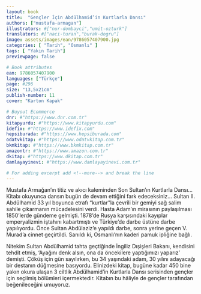 ```yaml
---
layout: book
title:  "Gençler İçin Abdülhamid’in Kurtlarla Dansı"
authors: ["mustafa-armagan"]
illustrators: #["nur-dombayci","umit-ozturk"]
translators: #["naci-turan","burak-dogru"]
image: assets/images/ean/9786057407900.jpg
categories: [ "Tarih", "Osmanlı" ]
tags: [ "Yakın Tarih"]
previewpage: false

# Book attributes
ean: 9786057407900
languages: ["Türkçe"]
page: #296
size: "13,5x21cm"
publish-number: 11
cover: "Karton Kapak"

# Buyout Ecommerce
dnr: #"https://www.dnr.com.tr"
kitapyurdu: #"https://www.kitapyurdu.com"
idefix: #"https://www.idefix.com"
hepsiburada: #"https://www.hepsiburada.com"
odatvkitap: #"https://www.odatvkitap.com.tr"
bkmkitap: #"https://www.bkmkitap.com.tr"
amazontr: #"https://www.amazon.com.tr"
dkitap: #"https://www.dkitap.com.tr"
damlayayinevi: #"https://www.damlayayinevi.com.tr"

# For adding excerpt add <!--more--> and break the line
---
```

Mustafa Armağan’ın titiz ve akıcı kaleminden Son Sultan’ın Kurtlarla Dansı... Kitabı okuyunca dansın bugün de devam ettiğini fark edeceksiniz... Sultan II. Abdülhamid 33 yıl boyunca etrafı “kurtlar”la çevrili bir gemiyi sağ salim sahile çıkarmanın mücadelesini verdi.
Hasta Adam’ın mirasının paylaşılması 1850’lerde gündeme gelmişti. 1878’de Rusya karşısındaki kayıplar emperyalizmin iştahını kabartmıştı ve Türkiye’de darbe üstüne darbe yapılıyordu. Önce Sultan Abdülaziz’e yapıldı darbe, sonra yerine geçen V. Murad’a cinnet geçirtildi. Sanıldı ki, Osmanlı’nın kaderi pamuk ipliğine bağlı.
<!--more--> 
Nitekim Sultan Abdülhamid tahta geçtiğinde İngiliz Dışişleri Bakanı, kendisini tehdit etmiş, ‘Ayağını denk alsın, ona da öncekilere yaptığımızı yaparız’ demişti. Çöküş için gün sayılırken, bu 34 yaşındaki adam, 30 yılını adayacağı bir destanın düğmesine basıyordu. Elinizdeki kitap, bugüne kadar 450 bine yakın okura ulaşan 3 ciltlik Abdülhamid’in Kurtlarla Dansı serisinden gençler için seçilmiş bölümleri içermektedir. Kitabın bu hâliyle de gençler tarafından beğenileceğini umuyoruz.